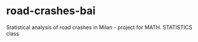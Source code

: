 # road-crashes-bai
Statistical analysis of road crashes in Milan - project for MATH. STATISTICS class 
